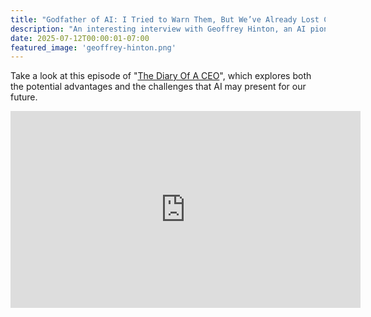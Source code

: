 ```yaml
---
title: "Godfather of AI: I Tried to Warn Them, But We’ve Already Lost Control! Geoffrey Hinton"
description: "An interesting interview with Geoffrey Hinton, an AI pioneer."
date: 2025-07-12T00:00:01-07:00
featured_image: 'geoffrey-hinton.png'
---
```


Take a look at this episode of "[The Diary Of A CEO](https://www.youtube.com/@TheDiaryOfACEO)", which explores both the potential advantages and the challenges that AI may present for our future.

<iframe width="560" height="315" src="https://www.youtube.com/embed/giT0ytynSqg?si=TJU6xKerYIEMOkDA" title="YouTube video player" frameborder="0" allow="accelerometer; autoplay; clipboard-write; encrypted-media; gyroscope; picture-in-picture; web-share" referrerpolicy="strict-origin-when-cross-origin" allowfullscreen></iframe>